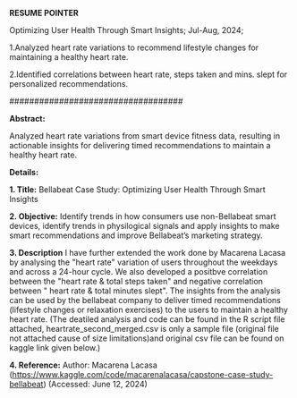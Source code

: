 **RESUME POINTER**


Optimizing User Health Through Smart Insights;	Jul-Aug, 2024;

1.Analyzed heart rate variations to recommend lifestyle changes for maintaining a healthy heart rate.


2.Identified correlations between heart rate, steps taken and mins. slept for personalized recommendations.






###################################







**Abstract:**

Analyzed heart rate variations from smart device fitness data, resulting in actionable insights for delivering
timed recommendations to maintain a healthy heart rate.




**Details:**

**1. Title:**
Bellabeat Case Study: Optimizing User Health Through Smart Insights

**2. Objective:**
Identify trends in how consumers use non-Bellabeat smart devices, identify trends in physilogical signals and apply insights to make smart recommendations and improve Bellabeat’s marketing strategy.

**3. Description**
I have further extended the work done by Macarena Lacasa by analysing the "heart rate" variation of users throughout the weekdays and across a 24-hour cycle.
We also developed a positbve correlation between the "heart rate & total steps taken" and negative correlation between " heart rate & total minutes slept".
The insights from the analysis can be used by the bellabeat company to deliver timed recommendations (lifestyle changes or relaxation exercises)
to the users to maintain a healthy heart rate.
(The deatiled analysis and code can be found in the R script file attached, heartrate_second_merged.csv is only a sample file (original file not attached cause of size limitations)and original csv file can be found on kaggle link given below.)


**4. Reference:**
Author: Macarena Lacasa (https://www.kaggle.com/code/macarenalacasa/capstone-case-study-bellabeat)  (Accessed: June 12, 2024)
